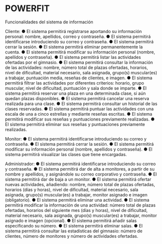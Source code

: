 # POWERFIT
Funcionalidades del sistema de información

Cliente:
    ● El sistema permitirá registrarse aportando su información personal: nombre, apellidos, correo y contraseña.
    ● El sistema permitirá identificarse introduciendo su correo y contraseña.
    ● El sistema permitirá cerrar la sesión.
    ● El sistema permitirá eliminar permanentemente la cuenta.
    ● El sistema permitirá modificar su información personal (nombre, apellidos y contraseña).
    ● El sistema permitirá listar las actividades ofertadas por el gimnasio.
    ● El sistema permitirá consultar la información de las actividades: nombre, número total de plazas ofertadas, horarios, nivel de dificultad, material necesario, sala asignada, grupo(s) muscular(es) a trabajar, puntuación media,
reseñas de clientes, e imagen.
    ● El sistema permitirá filtrar las actividades por diferentes criterios: horario, grupo muscular, nivel de dificultad, puntuación y sala donde se imparte.
    ● El sistema permitirá reservar una plaza en una determinada clase, si aún quedan plazas disponibles.
    ● El sistema permitirá cancelar una reserva realizada para una clase.
    ● El sistema permitirá consultar un historial de las clases reservadas.
    ● El sistema permitirá puntuar las actividades con una escala de una a cinco estrellas y mediante reseñas escritas.
    ● El sistema permitirá modificar sus reseñas y puntuaciones previamente realizadas.
    ● El sistema permitirá eliminar sus reseñas y puntuaciones previamente realizadas.

Monitor:
    ● El sistema permitirá identificarse introduciendo su correo y contraseña.
    ● El sistema permitirá cerrar la sesión.
    ● El sistema permitirá modificar su información personal (nombre, apellidos y contraseña).
    ● El sistema permitirá visualizar las clases que tiene encargadas.

Administrador:
    ● El sistema permitirá identificarse introduciendo su correo y contraseña.
    ● El sistema permitirá dar de alta a monitores, a partir de su nombre y apellidos, y asignándole su correo corporativo y contraseña.
    ● El sistema permitirá dar de baja a un monitor.
    ● El sistema permitirá ofertar nuevas actividades, añadiendo: nombre, número total de plazas ofertadas, horarios (días y horas), nivel de dificultad, material necesario, sala asignada, grupo(s) muscular(es) a trabajar, monitor asignado e imagen (obligatorio).
    ● El sistema permitirá eliminar una actividad.
    ● El sistema permitirá modificar la información de una actividad: número total de plazas ofertadas, horarios del siguiente mes (días y horas), nivel de dificultad, material necesario, sala asignada, grupo(s) muscular(es) a trabajar, monitor asignado e imagen (opcional).
    ● El sistema permitirá añadir salas especificando su número.
    ● El sistema permitirá eliminar salas.
    ● El sistema permitirá consultar las estadísticas del gimnasio: número de clientes, número de monitores y número de actividades ofertadas.
